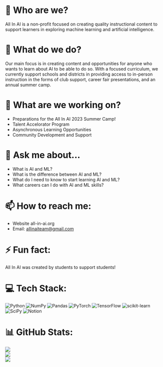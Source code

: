 # 💫 Who are we?
All In AI is a non-profit focused on creating quality instructional content to support learners in exploring machine learning and artificial intelligence.<br>

# 🌱 What do we do?
Our main focus is in creating content and opportunities for anyone who wants to learn about AI to be able to do so. With a focused curriculum, we currently support schools and districts in providing access to in-person instruction in the forms of club support, career fair presentations, and an annual summer camp. 

# 🔭 What are we working on?
  - Preparations for the All In AI 2023 Summer Camp!
  - Talent Accelorator Program
  - Asynchronous Learning Opportunities
  - Community Development and Support

# 💬 Ask me about...
  - What is AI and ML?
  - What is the difference between AI and ML?
  - What do I need to know to start learning AI and ML?
  - What careers can I do with AI and ML skills?

# 📫 How to reach me:
  - Website all-in-ai.org
  - Email: allinaiteam@gmail.com

# ⚡ Fun fact: 
All In AI was created by students to support students!


# 💻 Tech Stack:
![Python](https://img.shields.io/badge/python-3670A0?style=for-the-badge&logo=python&logoColor=ffdd54) ![NumPy](https://img.shields.io/badge/numpy-%23013243.svg?style=for-the-badge&logo=numpy&logoColor=white) ![Pandas](https://img.shields.io/badge/pandas-%23150458.svg?style=for-the-badge&logo=pandas&logoColor=white) ![PyTorch](https://img.shields.io/badge/PyTorch-%23EE4C2C.svg?style=for-the-badge&logo=PyTorch&logoColor=white) ![TensorFlow](https://img.shields.io/badge/TensorFlow-%23FF6F00.svg?style=for-the-badge&logo=TensorFlow&logoColor=white) ![scikit-learn](https://img.shields.io/badge/scikit--learn-%23F7931E.svg?style=for-the-badge&logo=scikit-learn&logoColor=white) ![SciPy](https://img.shields.io/badge/SciPy-%230C55A5.svg?style=for-the-badge&logo=scipy&logoColor=%white) ![Notion](https://img.shields.io/badge/Notion-%23000000.svg?style=for-the-badge&logo=notion&logoColor=white)
# 📊 GitHub Stats:
![](https://github-readme-stats.vercel.app/api?username=all-in-ai-main&theme=dark&hide_border=true&include_all_commits=false&count_private=false)<br/>
![](https://github-readme-streak-stats.herokuapp.com/?user=all-in-ai-main&theme=dark&hide_border=true)<br/>
![](https://github-readme-stats.vercel.app/api/top-langs/?username=all-in-ai-main&theme=dark&hide_border=true&include_all_commits=false&count_private=false&layout=compact)

<!-- Proudly created with GPRM ( https://gprm.itsvg.in ) -->
